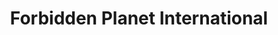 ---
title: "Forbidden Planet International"
url: /cardiff/forbidden-planet-international/
shop: Bücher
---